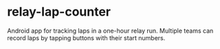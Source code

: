 # relay-lap-counter
Android app for tracking laps in a one-hour relay run. Multiple teams can record laps by tapping buttons with their start numbers.
